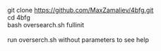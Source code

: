 
git clone https://github.com/MaxZamaliev/4bfg.git<br>
cd 4bfg<br>
bash oversearch.sh fullinit<br>
<br>
run overserch.sh without parameters to see help
